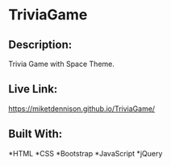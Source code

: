 # TriviaGame  
## Description:  
Trivia Game with Space Theme.

## Live Link:  
https://miketdennison.github.io/TriviaGame/

## Built With:
*HTML
*CSS
*Bootstrap
*JavaScript
*jQuery

